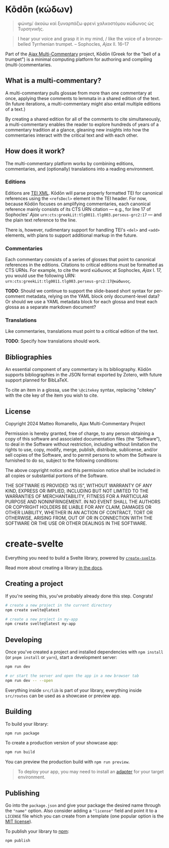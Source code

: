 # Kōdōn (κώδων)

> φώνημ᾽ ἀκούω καὶ ξυναρπάζω φρενὶ
> χαλκοστόμου κώδωνος ὡς Τυρσηνικῆς.

> I hear your voice and grasp it in my mind, / like the voice of a bronze-belled Tyrrhenian trumpet. – Sophocles, _Ajax_ ll. 16–17

Part of the [Ajax Multi-Commentary](https://github.com/AjaxMultiCommentary/) project, Kōdōn (Greek for the "bell of a trumpet") is a minimal computing platform for authoring and compiling (multi-)commentaries.

## What is a multi-commentary?

A multi-commentary pulls glossae from more than one commentary at once, applying these comments to lemmata in a shared edition of the text. (In future iterations, a multi-commentary might also entail multiple editions of a text.)

By creating a shared edition for all of the comments to cite simultaneously, a multi-commentary enables the reader to explore hundreds of years of a commentary tradition at a glance, gleaning new insights into how the commentaries interact with the critical text and with each other.

## How does it work?

The multi-commentary platform works by combining editions, commentaries, and (optionally) translations into a reading environment.

### Editions

Editions are [TEI XML](https://tei-c.org). Kōdōn will parse properly formatted TEI for canonical references using the `<refsDecl>` element in the TEI header. For now, because Kōdōn focuses on amplifying commentaries, each canonical reference mainly consists of its CTS URN citation — e.g., for line 17 of Sophocles' _Ajax_ `urn:cts:greekLit:tlg0011.tlg003.perseus-grc2:17` — and the plain text reference to the line.

There is, however, rudimentary support for handling TEI's `<del>` and `<add>` elements, with plans to support additional markup in the future.

### Commentaries

Each commentary consists of a series of glosses that point to canonical references in the editions. Citations to critical editions must be formatted as CTS URNs. For example, to cite the word κώδωνος at Sophocles, _Ajax_ l. 17, you would use the following URN: `urn:cts:greekLit:tlg0011.tlg003.perseus-grc2:17@κώδωνος`.

**TODO**: Should we continue to support the slide-based short syntax for per-comment metadata, relying on the YAML block only document-level data? Or should we use a YAML metadata block for each glossa and treat each glossa as a separate markdown document?

### Translations

Like commentaries, translations must point to a critical edition of the text.

**TODO**: Specify how translations should work.

## Bibliographies

An essential component of any commentary is its bibliography. Kōdōn supports bibliographies in the JSON format exported by Zotero, with future support planned for BibLaTeX.

To cite an item in a glossa, use the `\@citekey` syntax, replacing "citekey" with the cite key of the item you wish to cite.

## License

Copyright 2024 Matteo Romanello, Ajax Multi-Commentary Project

Permission is hereby granted, free of charge, to any person obtaining a copy
of this software and associated documentation files (the “Software”), to deal
in the Software without restriction, including without limitation the rights to
use, copy, modify, merge, publish, distribute, sublicense, and/or sell copies of
the Software, and to permit persons to whom the Software is furnished to do so,
subject to the following conditions:

The above copyright notice and this permission notice shall be included in all
copies or substantial portions of the Software.

THE SOFTWARE IS PROVIDED “AS IS”, WITHOUT WARRANTY OF ANY KIND, EXPRESS OR
IMPLIED, INCLUDING BUT NOT LIMITED TO THE WARRANTIES OF MERCHANTABILITY, FITNESS
FOR A PARTICULAR PURPOSE AND NONINFRINGEMENT. IN NO EVENT SHALL THE AUTHORS
OR COPYRIGHT HOLDERS BE LIABLE FOR ANY CLAIM, DAMAGES OR OTHER LIABILITY,
WHETHER IN AN ACTION OF CONTRACT, TORT OR OTHERWISE, ARISING FROM, OUT OF OR IN
CONNECTION WITH THE SOFTWARE OR THE USE OR OTHER DEALINGS IN THE SOFTWARE.

# create-svelte

Everything you need to build a Svelte library, powered by [`create-svelte`](https://github.com/sveltejs/kit/tree/main/packages/create-svelte).

Read more about creating a library [in the docs](https://kit.svelte.dev/docs/packaging).

## Creating a project

If you're seeing this, you've probably already done this step. Congrats!

```bash
# create a new project in the current directory
npm create svelte@latest

# create a new project in my-app
npm create svelte@latest my-app
```

## Developing

Once you've created a project and installed dependencies with `npm install` (or `pnpm install` or `yarn`), start a development server:

```bash
npm run dev

# or start the server and open the app in a new browser tab
npm run dev -- --open
```

Everything inside `src/lib` is part of your library, everything inside `src/routes` can be used as a showcase or preview app.

## Building

To build your library:

```bash
npm run package
```

To create a production version of your showcase app:

```bash
npm run build
```

You can preview the production build with `npm run preview`.

> To deploy your app, you may need to install an [adapter](https://kit.svelte.dev/docs/adapters) for your target environment.

## Publishing

Go into the `package.json` and give your package the desired name through the `"name"` option. Also consider adding a `"license"` field and point it to a `LICENSE` file which you can create from a template (one popular option is the [MIT license](https://opensource.org/license/mit/)).

To publish your library to [npm](https://www.npmjs.com):

```bash
npm publish
```
